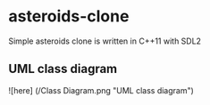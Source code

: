 # asteroids-clone
Simple asteroids clone is written in C++11 with SDL2

## UML class diagram
![here] (/Class Diagram.png "UML class diagram")
